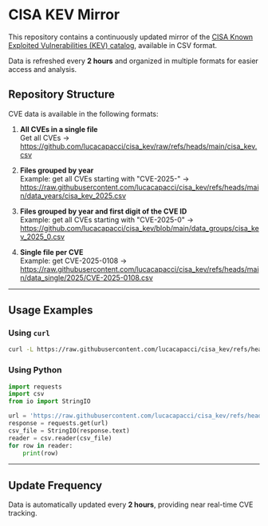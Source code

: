 # CISA KEV Mirror

This repository contains a continuously updated mirror of the [CISA Known Exploited Vulnerabilities (KEV) catalog](https://www.cisa.gov/known-exploited-vulnerabilities-catalog), available in CSV format.

Data is refreshed every **2 hours** and organized in multiple formats for easier access and analysis.

## Repository Structure

CVE data is available in the following formats:

1. **All CVEs in a single file**  
   Get all CVEs &rarr; https://github.com/lucacapacci/cisa_kev/raw/refs/heads/main/cisa_kev.csv
   

3. **Files grouped by year**  
   Example: get all CVEs starting with "CVE-2025-" &rarr;
https://raw.githubusercontent.com/lucacapacci/cisa_kev/refs/heads/main/data_years/cisa_kev_2025.csv

4. **Files grouped by year and first digit of the CVE ID**  
   Example: get all CVEs starting with "CVE-2025-0" &rarr; https://github.com/lucacapacci/cisa_kev/blob/main/data_groups/cisa_kev_2025_0.csv

5. **Single file per CVE**  
   Example: get CVE-2025-0108 &rarr;
   https://raw.githubusercontent.com/lucacapacci/cisa_kev/refs/heads/main/data_single/2025/CVE-2025-0108.csv

---

## Usage Examples

### Using `curl`

```bash
curl -L https://raw.githubusercontent.com/lucacapacci/cisa_kev/refs/heads/main/data_single/2025/CVE-2025-0108.csv
```

### Using Python

```python
import requests
import csv
from io import StringIO

url = 'https://raw.githubusercontent.com/lucacapacci/cisa_kev/refs/heads/main/data_single/2025/CVE-2025-0108.csv'
response = requests.get(url)
csv_file = StringIO(response.text)
reader = csv.reader(csv_file)
for row in reader:
    print(row)
```

---

## Update Frequency

Data is automatically updated every **2 hours**, providing near real-time CVE tracking.
